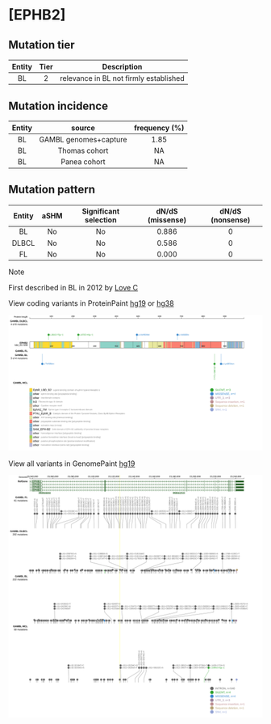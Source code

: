 # [EPHB2]

## Mutation tier

|Entity|Tier|Description                           |
|:------:|:----:|--------------------------------------|
|BL    |2   |relevance in BL not firmly established|
## Mutation incidence

|Entity|source               |frequency (%)|
|:------:|:---------------------:|:-------------:|
|BL    |GAMBL genomes+capture|1.85         |
|BL    |Thomas cohort        |  NA         |
|BL    |Panea cohort         |  NA         |

## Mutation pattern

|Entity|aSHM|Significant selection|dN/dS (missense)|dN/dS (nonsense)|
|:------:|:----:|:---------------------:|:----------------:|:----------------:|
|BL    |No  |No                   |0.886           |0               |
|DLBCL |No  |No                   |0.586           |0               |
|FL    |No  |No                   |0.000           |0               |


> [!NOTE]
> First described in BL in 2012 by [Love C](https://pubmed.ncbi.nlm.nih.gov/23143597)

View coding variants in ProteinPaint [hg19](https://www.bcgsc.ca/downloads/morinlab/GAMBL/test/genes/EPHB2_protein.html)  or [hg38](https://www.bcgsc.ca/downloads/morinlab/GAMBL/test/genes/EPHB2_protein_hg38.html)

![image](images/proteinpaint/EPHB2_NM_017449.svg)

View all variants in GenomePaint [hg19](https://www.bcgsc.ca/downloads/morinlab/GAMBL/test/genes/EPHB2.html)

![image](images/proteinpaint/EPHB2.svg)
